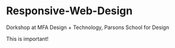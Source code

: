 # Responsive-Web-Design
Dorkshop at MFA Design + Technology, Parsons School for Design

This is important!
